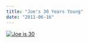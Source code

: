 ```yaml
---
title: "Joe's 30 Years Young"
date: "2011-06-16"
---
```


[![](http://nickfoden.files.wordpress.com/2011/06/joe-is-30.jpg "Joe is 30")](http://nickfoden.files.wordpress.com/2011/06/joe-is-30.jpg)
